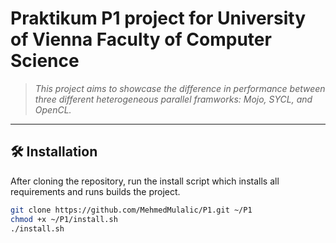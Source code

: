 # Praktikum P1 project for University of Vienna Faculty of Computer Science

> *This project aims to showcase the difference in performance between three different heterogeneous parallel framworks: Mojo, SYCL, and OpenCL.*

---

## 🛠 Installation

After cloning the repository, run the install script which installs all requirements and runs builds the project.

```bash
git clone https://github.com/MehmedMulalic/P1.git ~/P1
chmod +x ~/P1/install.sh
./install.sh
```
